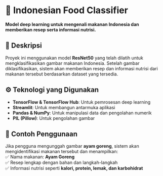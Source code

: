 
# 🍛 Indonesian Food Classifier  
**Model deep learning untuk mengenali makanan Indonesia dan memberikan resep serta informasi nutrisi.**  

## 📌 Deskripsi  
Proyek ini menggunakan model **ResNet50** yang telah dilatih untuk mengklasifikasikan gambar makanan Indonesia. Setelah gambar diklasifikasikan, sistem akan memberikan resep dan informasi nutrisi dari makanan tersebut berdasarkan dataset yang tersedia.

## ⚙️ Teknologi yang Digunakan  
- **TensorFlow & TensorFlow Hub**: Untuk pemrosesan deep learning  
- **Streamlit**: Untuk membangun antarmuka aplikasi  
- **Pandas & NumPy**: Untuk manipulasi data dan pengolahan numerik  
- **PIL (Pillow)**: Untuk pengolahan gambar  

## 📝 Contoh Penggunaan  
Jika pengguna mengunggah gambar **ayam goreng**, sistem akan mengidentifikasi makanan tersebut dan menampilkan:  
✅ Nama makanan: **Ayam Goreng**  
✅ Resep lengkap dengan bahan dan langkah-langkah  
✅ Informasi nutrisi seperti **kalori, protein, lemak, dan karbohidrat**  
